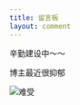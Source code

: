```yaml
---
title: 留言板
layout: comment
---
```


辛勤建设中～～

博主最近很抑郁

![难受](https://wx3.sinaimg.cn/mw690/69cabeb2gy1fp345c35t5j20vc0vcgta.jpg)